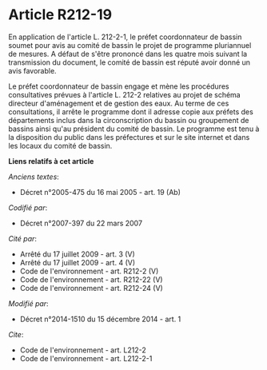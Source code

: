 # Article R212-19

En application de l'article L. 212-2-1, le préfet coordonnateur de bassin soumet pour avis au comité de bassin le projet de
programme pluriannuel de mesures. A défaut de s'être prononcé dans les quatre mois suivant la transmission du document, le
comité de bassin est réputé avoir donné un avis favorable. 

Le préfet coordonnateur de bassin engage et mène les procédures consultatives prévues à l'article L. 212-2 relatives au
projet de schéma directeur d'aménagement et de gestion des eaux. Au terme de ces consultations, il arrête le programme dont
il adresse copie aux préfets des départements inclus dans la circonscription du bassin ou groupement de bassins ainsi qu'au
président du comité de bassin. Le programme est tenu à la disposition du public dans les préfectures et sur le site internet
et dans les locaux du comité de bassin.

**Liens relatifs à cet article**

_Anciens textes_:

  - Décret n°2005-475 du 16 mai 2005 - art. 19 (Ab)

_Codifié par_:

  - Décret n°2007-397 du 22 mars 2007

_Cité par_:

  - Arrêté du 17 juillet 2009 - art. 3 (V)
  - Arrêté du 17 juillet 2009 - art. 4 (V)
  - Code de l'environnement - art. R212-2 (V)
  - Code de l'environnement - art. R212-22 (V)
  - Code de l'environnement - art. R212-24 (V)

_Modifié par_:

  - Décret n°2014-1510 du 15 décembre 2014 - art. 1

_Cite_:

  - Code de l'environnement - art. L212-2
  - Code de l'environnement - art. L212-2-1
